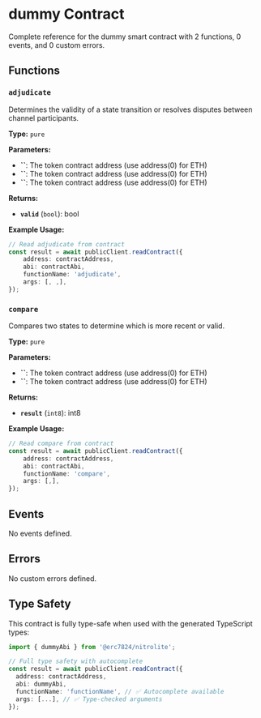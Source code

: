 # dummy Contract

Complete reference for the dummy smart contract with 2 functions, 0 events, and 0 custom errors.

## Functions

### `adjudicate`

Determines the validity of a state transition or resolves disputes between channel participants.

**Type:** `pure`

**Parameters:**

- **``**: The token contract address (use address(0) for ETH)
- **``**: The token contract address (use address(0) for ETH)
- **``**: The token contract address (use address(0) for ETH)

**Returns:**

- **`valid`** (`bool`): bool

**Example Usage:**

```typescript
// Read adjudicate from contract
const result = await publicClient.readContract({
    address: contractAddress,
    abi: contractAbi,
    functionName: 'adjudicate',
    args: [, ,],
});
```

### `compare`

Compares two states to determine which is more recent or valid.

**Type:** `pure`

**Parameters:**

- **``**: The token contract address (use address(0) for ETH)
- **``**: The token contract address (use address(0) for ETH)

**Returns:**

- **`result`** (`int8`): int8

**Example Usage:**

```typescript
// Read compare from contract
const result = await publicClient.readContract({
    address: contractAddress,
    abi: contractAbi,
    functionName: 'compare',
    args: [,],
});
```

## Events

No events defined.

## Errors

No custom errors defined.

## Type Safety

This contract is fully type-safe when used with the generated TypeScript types:

```typescript
import { dummyAbi } from '@erc7824/nitrolite';

// Full type safety with autocomplete
const result = await publicClient.readContract({
  address: contractAddress,
  abi: dummyAbi,
  functionName: 'functionName', // ✅ Autocomplete available
  args: [...], // ✅ Type-checked arguments
});
```
